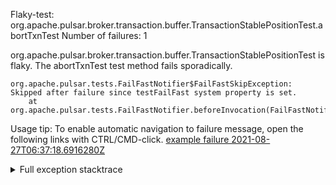         
Flaky-test: org.apache.pulsar.broker.transaction.buffer.TransactionStablePositionTest.abortTxnTest
Number of failures: 1

org.apache.pulsar.broker.transaction.buffer.TransactionStablePositionTest is flaky. The abortTxnTest test method fails sporadically.

```
org.apache.pulsar.tests.FailFastNotifier$FailFastSkipException: Skipped after failure since testFailFast system property is set.
	at org.apache.pulsar.tests.FailFastNotifier.beforeInvocation(FailFastNotifier.java:88)

```

Usage tip: To enable automatic navigation to failure message, open the following links with CTRL/CMD-click.
[example failure 2021-08-27T06:37:18.6916280Z](https://github.com/apache/pulsar/runs/3440411059?check_suite_focus=true#step:9:199)


<details>
<summary>Full exception stacktrace</summary>
<code><pre>
org.apache.pulsar.tests.FailFastNotifier$FailFastSkipException: Skipped after failure since testFailFast system property is set.
	at org.apache.pulsar.tests.FailFastNotifier.beforeInvocation(FailFastNotifier.java:88)

</pre></code>
</details>

